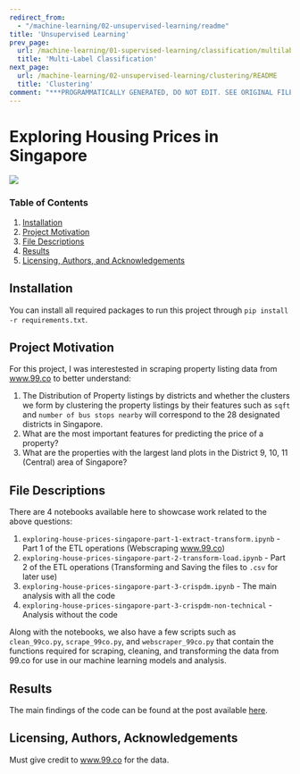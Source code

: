 ```yaml
---
redirect_from:
  - "/machine-learning/02-unsupervised-learning/readme"
title: 'Unsupervised Learning'
prev_page:
  url: /machine-learning/01-supervised-learning/classification/multilabel-classification
  title: 'Multi-Label Classification'
next_page:
  url: /machine-learning/02-unsupervised-learning/clustering/README
  title: 'Clustering'
comment: "***PROGRAMMATICALLY GENERATED, DO NOT EDIT. SEE ORIGINAL FILES IN /content***"
---
```

# Exploring Housing Prices in Singapore

<img src="https://thesmartlocal.com/wp-content/uploads/2014/09/images_easyblog_images_2088_Beautiful-Homes_Hillside-House-1.jpg" />

### Table of Contents

1. [Installation](#installation)
2. [Project Motivation](#motivation)
3. [File Descriptions](#files)
4. [Results](#results)
5. [Licensing, Authors, and Acknowledgements](#licensing)

## Installation <a name="installation"></a>

You can install all required packages to run this project through `pip install -r requirements.txt`.

## Project Motivation<a name="motivation"></a>

For this project, I was interestested in scraping property listing data from www.99.co to better understand:

1. The Distribution of Property listings by districts and whether the clusters we form by clustering the property listings by their features such as `sqft` and `number of bus stops nearby` will correspond to the 28 designated districts in Singapore.
2. What are the most important features for predicting the price of a property?
3. What are the properties with the largest land plots in the District 9, 10, 11 (Central) area of Singapore?

## File Descriptions <a name="files"></a>

There are 4 notebooks available here to showcase work related to the above questions:
1. `exploring-house-prices-singapore-part-1-extract-transform.ipynb` - Part 1 of the ETL operations (Webscraping www.99.co)
2. `exploring-house-prices-singapore-part-2-transform-load.ipynb` - Part 2 of the ETL operations (Transforming and Saving the files to `.csv` for later use)
3. `exploring-house-prices-singapore-part-3-crispdm.ipynb` - The main analysis with all the code
4. `exploring-house-prices-singapore-part-3-crispdm-non-technical` - Analysis without the code

Along with the notebooks, we also have a few scripts such as `clean_99co.py`, `scrape_99co.py`, and `webscraper_99co.py` that contain the functions required for scraping, cleaning, and transforming the data from 99.co for use in our machine learning models and analysis.

## Results<a name="results"></a>

The main findings of the code can be found at the post available [here](https://jeffchenchengyi.github.io/portfolio/udacity/04-exploring-condos-sg/exploring-house-prices-singapore-part-3-crispdm-non-technical.html).

## Licensing, Authors, Acknowledgements<a name="licensing"></a>

Must give credit to www.99.co for the data.
